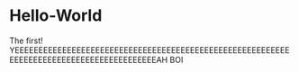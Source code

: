 # Hello-World
The first!
YEEEEEEEEEEEEEEEEEEEEEEEEEEEEEEEEEEEEEEEEEEEEEEEEEEEEEEEEEEEEEEEEEEEEEEEEEEEEEEEEEEEEEEEEEAH 
BOI
